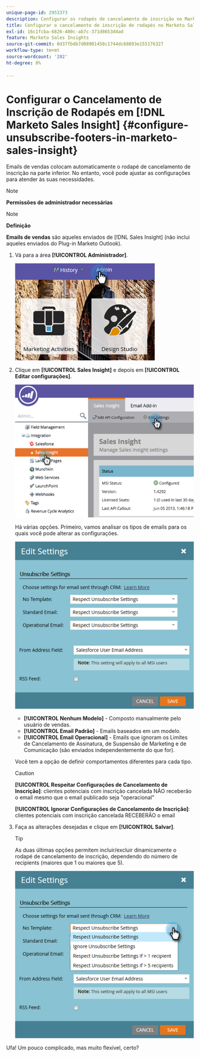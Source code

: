```yaml
---
unique-page-id: 2953373
description: Configurar os rodapés de cancelamento de inscrição no Marketo Sales Insight - Marketo Docs - Documentação do produto
title: Configurar o cancelamento de inscrição de rodapés no Marketo Sales Insight
exl-id: 16c1fcba-6826-400c-ab7c-371d8653d4ad
feature: Marketo Sales Insights
source-git-commit: 0d37fbdb7d08901458c1744dc68893e155176327
workflow-type: tm+mt
source-wordcount: '202'
ht-degree: 0%

---
```


# Configurar o Cancelamento de Inscrição de Rodapés em [!DNL Marketo Sales Insight] {#configure-unsubscribe-footers-in-marketo-sales-insight}

Emails de vendas colocam automaticamente o rodapé de cancelamento de inscrição na parte inferior. No entanto, você pode ajustar as configurações para atender às suas necessidades.

>[!NOTE]
>
>**Permissões de administrador necessárias**

>[!NOTE]
>
>**Definição**
>
>**Emails de vendas** são aqueles enviados de [!DNL Sales Insight] (não inclui aqueles enviados do Plug-in Marketo Outlook).

1. Vá para a área **[!UICONTROL Administrador]**.

   ![](assets/one-1.png)

1. Clique em **[!UICONTROL Sales Insight]** e depois em **[!UICONTROL Editar configurações]**.

   ![](assets/two-1.png)

   Há várias opções. Primeiro, vamos analisar os tipos de emails para os quais você pode alterar as configurações.

   ![](assets/three-1.png)

   * **[!UICONTROL Nenhum Modelo]** - Composto manualmente pelo usuário de vendas.
   * **[!UICONTROL Email Padrão]** - Emails baseados em um modelo.
   * **[!UICONTROL Email Operacional]** - Emails que ignoram os Limites de Cancelamento de Assinatura, de Suspensão de Marketing e de Comunicação (são enviados independentemente do que for).

   Você tem a opção de definir comportamentos diferentes para cada tipo.

   >[!CAUTION]
   >
   >**[!UICONTROL Respeitar Configurações de Cancelamento de Inscrição]**: clientes potenciais com inscrição cancelada NÃO receberão o email mesmo que o email publicado seja &quot;operacional&quot;
   >
   >**[!UICONTROL Ignorar Configurações de Cancelamento de Inscrição]**: clientes potenciais com inscrição cancelada RECEBERÃO o email

1. Faça as alterações desejadas e clique em **[!UICONTROL Salvar]**.

   >[!TIP]
   >
   >As duas últimas opções permitem incluir/excluir dinamicamente o rodapé de cancelamento de inscrição, dependendo do número de recipients (maiores que 1 ou maiores que 5).

   ![](assets/four-1.png)

Ufa! Um pouco complicado, mas muito flexível, certo?
